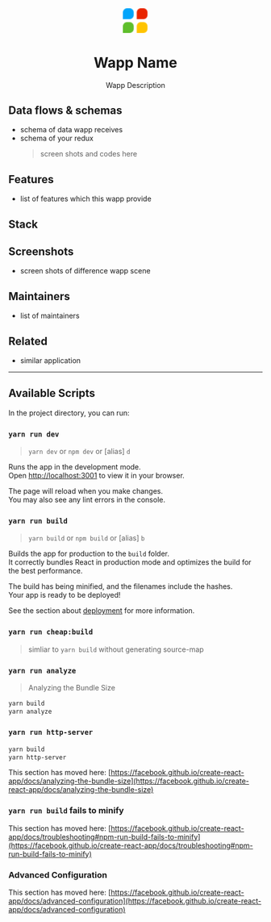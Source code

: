 <div align="center">
  <img alt="weblite-wapp-brand" src="./public/store.svg" width="50" heigth="50"/>
	<h1>Wapp Name</h1>
		Wapp Description
</div>

## Data flows & schemas

- schema of data wapp receives
- schema of your redux
  > screen shots and codes here

## Features

- list of features which this wapp provide

## Stack

## Screenshots

- screen shots of difference wapp scene

## Maintainers

- list of maintainers

## Related

- similar application

---

## Available Scripts

In the project directory, you can run:

### `yarn run dev`

> `yarn dev` or `npm dev` or [alias] `d`

Runs the app in the development mode.\
Open [http://localhost:3001](http://localhost:3001) to view it in your browser.

The page will reload when you make changes.\
You may also see any lint errors in the console.

### `yarn run build`

> `yarn build` or `npm build` or [alias] `b`

Builds the app for production to the `build` folder.\
It correctly bundles React in production mode and optimizes the build for the best performance.

The build has being minified, and the filenames include the hashes.\
Your app is ready to be deployed!

See the section about [deployment](https://facebook.github.io/create-react-app/docs/deployment) for more information.

### `yarn run cheap:build`

> simliar to `yarn build` without generating source-map

### `yarn run analyze`

> Analyzing the Bundle Size

```
yarn build
yarn analyze
```

### `yarn run http-server`

```
yarn build
yarn http-server
```

This section has moved here: [https://facebook.github.io/create-react-app/docs/analyzing-the-bundle-size](https://facebook.github.io/create-react-app/docs/analyzing-the-bundle-size)

### `yarn run build` fails to minify

This section has moved here: [https://facebook.github.io/create-react-app/docs/troubleshooting#npm-run-build-fails-to-minify](https://facebook.github.io/create-react-app/docs/troubleshooting#npm-run-build-fails-to-minify)

### Advanced Configuration

This section has moved here: [https://facebook.github.io/create-react-app/docs/advanced-configuration](https://facebook.github.io/create-react-app/docs/advanced-configuration)
